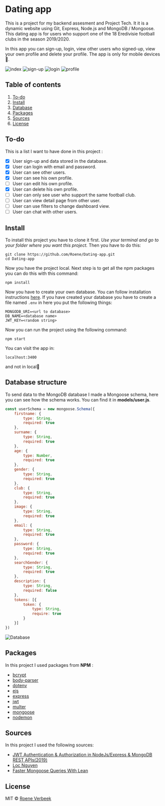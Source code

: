 # Dating app 
This is a project for my backend assesment and Project Tech. It it is a dynamic website using Git, Express, Node.js and MongoDB / Mongoose. This dating app is for users who support one of the 18 Eredivisie football clubs in the season 2019/2020.

In this app you can sign-up, login, view other users who signed-up, view your own profile and delete your profile. The app is only for mobile devices 📱.

![index](https://i.imgur.com/jtd5APq.png) 
![sign-up](https://i.imgur.com/tykUlFb.png)
![login](https://i.imgur.com/xj67b0E.png)
![profile](https://i.imgur.com/PgH238k.png)

## Table of contents
1. [To-do](#to-do)
2. [Install](#install)
3. [Database](#database-structure)
4. [Packages](#packages)
5. [Sources](#sources)
6. [License](#license)

## To-do
This is a list I want to have done in this project : 
- [X] User sign-up and data stored in the database.
- [X] User can login with email and password.
- [X] User can see other users.
- [X] User can see his own profile.
- [ ] User can edit his own profile.
- [X] User can delete his own profile.
- [ ] User can only see user who support the same football club.
- [ ] User can view detail page from other user.
- [ ] User can use filters to change dashboard view.
- [ ] User can chat with other users.

## Install
To install this project you have to clone it first. 
*Use your terminal and go to your folder where you want this project.*
Then you have to do this:
```
git clone https://github.com/Roene/Dating-app.git
cd Dating-app
```
Now you have the project local. Next step is to get all the npm packages you can do this with this command:
```
npm install 
```
Now you have to create your own database. You can follow installation instructions [here](https://www.mongodb.com/cloud/atlas). If you have created your database you have to create a file named `.env` in here you put the following things:
```
MONGODB_URI=<url to database>
DB_NAME=<database name>
JWT_KEY=<random string>
```
Now you can run the project using the following command:
```
npm start
```
You can visit the app in:
```
localhost:3400
``` 
and not in local👻

## Database structure
To send data to the MongoDB database I made a Mongoose schema, here you can see how the schema works. You can find it in **models/user.js**. 
```js
const userSchema = new mongoose.Schema({
    firstname: {
        type: String,
        required: true
    }, 
    surname: {
        type: String,
        required: true
    }, 
    age: {
        type: Number,
        required: true
    }, 
    gender: {
        type: String,
        required: true
    }, 
    club: {
        type: String,
        required: true
    }, 
    image: {
        type: String,
        required: true
    }, 
    email: {
        type: String,
        required: true
    }, 
    password: {
        type: String,
        required: true
    }, 
    searchGender: {
        type: String,
        required: true
    }, 
    description: {
        type: String,
        required: false
    }, 
    tokens: [{
        token: {
            type: String,
            require: true
        }
    }]
})
```
![Database](https://i.imgur.com/ZM7PV2j.png)

## Packages
In this project I used packages from **NPM** : 
* [bcrypt](https://www.npmjs.com/package/bcrypt)
* [body-parser](https://www.npmjs.com/package/body-parser-json)
* [dotenv](https://www.npmjs.com/package/dotenv)
* [ejs](https://www.npmjs.com/package/ejs)
* [express](https://www.npmjs.com/package/express)
* [jwt](https://www.npmjs.com/package/jsonwebtoken)
* [multer](https://www.npmjs.com/package/multer)
* [mongoose](https://www.npmjs.com/package/mongoose)
* [nodemon](https://www.npmjs.com/package/nodemon)

## Sources
In this project I used the following sources:
* [JWT Authentication & Authorization in NodeJs/Express & MongoDB REST APIs(2019)](https://medium.com/swlh/jwt-authentication-authorization-in-nodejs-express-mongodb-rest-apis-2019-ad14ec818122)
* [Loc Nguyen](https://github.com/LaupWing/Project-Tech/blob/master/App/middleware/auth.js)
* [Faster Mongoose Queries With Lean](https://mongoosejs.com/docs/tutorials/lean.html)

## License
MIT © [Roene Verbeek](https://github.com/Roene)